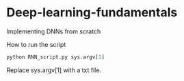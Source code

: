 # Deep-learning-fundamentals
Implementing DNNs from scratch


How to run the script

```python
python RNN_script.py sys.argv[1]
```

Replace sys.argv[1] with a txt file. 
